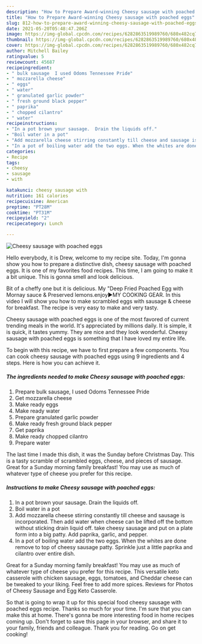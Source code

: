 ```yaml
---
description: "How to Prepare Award-winning Cheesy sausage with poached eggs"
title: "How to Prepare Award-winning Cheesy sausage with poached eggs"
slug: 812-how-to-prepare-award-winning-cheesy-sausage-with-poached-eggs
date: 2021-05-20T05:48:47.206Z
image: https://img-global.cpcdn.com/recipes/6282863519989760/680x482cq70/cheesy-sausage-with-poached-eggs-recipe-main-photo.jpg
thumbnail: https://img-global.cpcdn.com/recipes/6282863519989760/680x482cq70/cheesy-sausage-with-poached-eggs-recipe-main-photo.jpg
cover: https://img-global.cpcdn.com/recipes/6282863519989760/680x482cq70/cheesy-sausage-with-poached-eggs-recipe-main-photo.jpg
author: Mitchell Bailey
ratingvalue: 5
reviewcount: 45687
recipeingredient:
- " bulk sausage  I used Odoms Tennessee Pride"
- " mozzarella cheese"
- " eggs"
- " water"
- " granulated garlic powder"
- " fresh ground black pepper"
- " paprika"
- " chopped cilantro"
- " water"
recipeinstructions:
- "In a pot brown your sausage.  Drain the liquids off."
- "Boil water in a pot"
- "Add mozzarella cheese stirring constantly till cheese and sausage is incorporated. Then add water when cheese can be lifted off the bottom without sticking drain liquid off. take cheesy sausage and put on a plate form into a big patty. Add paprika,  garlic,  and pepper."
- "In a pot of boiling water add the two eggs. When the whites are done remove to top of cheesy sausage patty. Sprinkle just a little paprika and cilantro over entire dish."
categories:
- Recipe
tags:
- cheesy
- sausage
- with

katakunci: cheesy sausage with 
nutrition: 161 calories
recipecuisine: American
preptime: "PT28M"
cooktime: "PT31M"
recipeyield: "2"
recipecategory: Lunch

---
```



![Cheesy sausage with poached eggs](https://img-global.cpcdn.com/recipes/6282863519989760/680x482cq70/cheesy-sausage-with-poached-eggs-recipe-main-photo.jpg)

Hello everybody, it is Drew, welcome to my recipe site. Today, I'm gonna show you how to prepare a distinctive dish, cheesy sausage with poached eggs. It is one of my favorites food recipes. This time, I am going to make it a bit unique. This is gonna smell and look delicious.

Bit of a cheffy one but it is delicious. My &#34;Deep Fried Poached Egg with Mornay sauce &amp; Preserved lemons.enjoy►MY COOKING GEAR. In this video I will show you how to make scrambled eggs with sausage &amp; cheese for breakfast. The recipe is very easy to make and very tasty.

Cheesy sausage with poached eggs is one of the most favored of current trending meals in the world. It's appreciated by millions daily. It is simple, it is quick, it tastes yummy. They are nice and they look wonderful. Cheesy sausage with poached eggs is something that I have loved my entire life.


To begin with this recipe, we have to first prepare a few components. You can cook cheesy sausage with poached eggs using 9 ingredients and 4 steps. Here is how you can achieve it.

<!--inarticleads1-->

##### The ingredients needed to make Cheesy sausage with poached eggs:

1. Prepare  bulk sausage,  I used Odoms Tennessee Pride
1. Get  mozzarella cheese
1. Make ready  eggs
1. Make ready  water
1. Prepare  granulated garlic powder
1. Make ready  fresh ground black pepper
1. Get  paprika
1. Make ready  chopped cilantro
1. Prepare  water


The last time I made this dish, it was the Sunday before Christmas Day. This is a tasty scramble of scrambled eggs, cheese, and pieces of sausage. Great for a Sunday morning family breakfast! You may use as much of whatever type of cheese you prefer for this recipe. 

<!--inarticleads2-->

##### Instructions to make Cheesy sausage with poached eggs:

1. In a pot brown your sausage.  Drain the liquids off.
1. Boil water in a pot
1. Add mozzarella cheese stirring constantly till cheese and sausage is incorporated. Then add water when cheese can be lifted off the bottom without sticking drain liquid off. take cheesy sausage and put on a plate form into a big patty. Add paprika,  garlic,  and pepper.
1. In a pot of boiling water add the two eggs. When the whites are done remove to top of cheesy sausage patty. Sprinkle just a little paprika and cilantro over entire dish.


Great for a Sunday morning family breakfast! You may use as much of whatever type of cheese you prefer for this recipe. This versatile keto casserole with chicken sausage, eggs, tomatoes, and Cheddar cheese can be tweaked to your liking. Feel free to add more spices. Reviews for Photos of Cheesy Sausage and Egg Keto Casserole. 

So that is going to wrap it up for this special food cheesy sausage with poached eggs recipe. Thanks so much for your time. I'm sure that you can make this at home. There's gonna be more interesting food in home recipes coming up. Don't forget to save this page in your browser, and share it to your family, friends and colleague. Thank you for reading. Go on get cooking!
